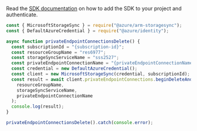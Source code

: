Read the [SDK documentation](https://github.com/Azure/azure-sdk-for-js/blob/%40azure%2Farm-storagesync_9.0.1/sdk/storagesync/arm-storagesync/README.md) on how to add the SDK to your project and authenticate.

```javascript
const { MicrosoftStorageSync } = require("@azure/arm-storagesync");
const { DefaultAzureCredential } = require("@azure/identity");

async function privateEndpointConnectionsDelete() {
  const subscriptionId = "{subscription-id}";
  const resourceGroupName = "res6977";
  const storageSyncServiceName = "sss2527";
  const privateEndpointConnectionName = "{privateEndpointConnectionName}";
  const credential = new DefaultAzureCredential();
  const client = new MicrosoftStorageSync(credential, subscriptionId);
  const result = await client.privateEndpointConnections.beginDeleteAndWait(
    resourceGroupName,
    storageSyncServiceName,
    privateEndpointConnectionName
  );
  console.log(result);
}

privateEndpointConnectionsDelete().catch(console.error);
```
